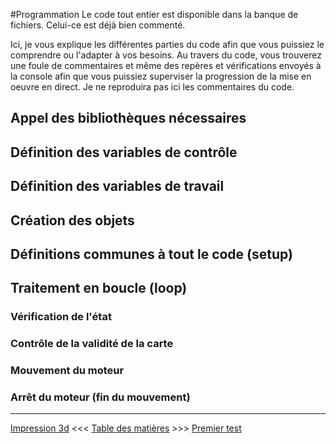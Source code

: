 #Programmation
Le code tout entier est disponible dans la banque de fichiers.  Celui-ce est déjà bien commenté.

Ici, je vous explique les différentes parties du code afin que vous puissiez le comprendre ou l'adapter à vos besoins.
Au travers du code, vous trouverez une foule de commentaires et même des repères et vérifications envoyés à la console afin que vous puissiez superviser la progression de la mise en oeuvre en direct.  Je ne reproduira pas ici les commentaires du code.

## Appel des bibliothèques nécessaires

## Définition des variables de contrôle

## Définition des variables de travail

## Création des objets

## Définitions communes à tout le code (setup)

## Traitement en boucle (loop)

### Vérification de l'état

### Contrôle de la validité de la carte

### Mouvement du moteur

### Arrêt du moteur (fin du mouvement)

---
[Impression 3d](06_Impression_3d.md) <<<  [Table des matières](README.md)  >>>  [Premier test](08_PremierTest.md)




